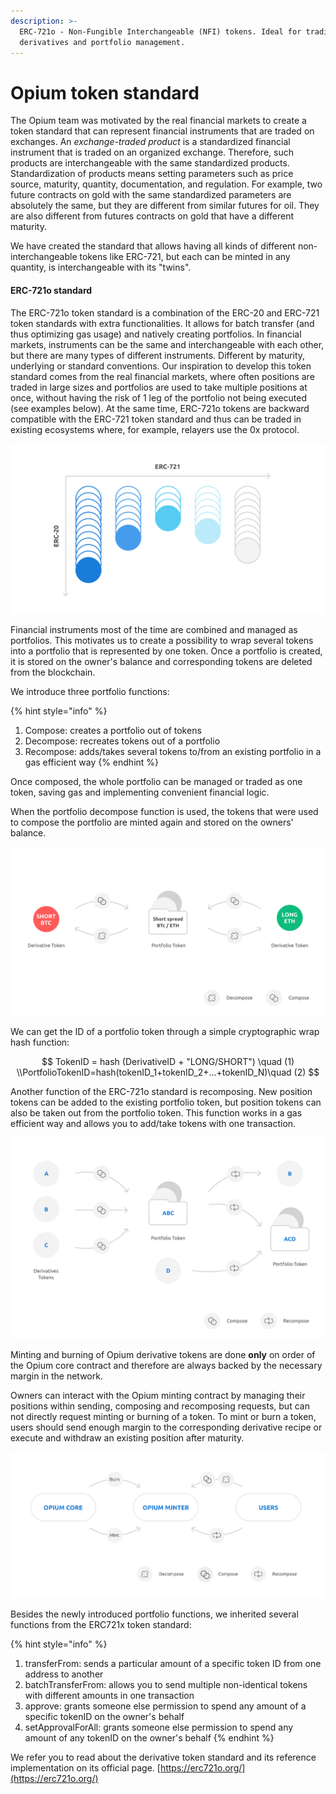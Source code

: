 ```yaml
---
description: >-
  ERC-721o - Non-Fungible Interchangeable (NFI) tokens. Ideal for trading
  derivatives and portfolio management.
---
```


# Opium token standard

The Opium team was motivated by the real financial markets to create a token standard that can represent financial instruments that are traded on exchanges. An _exchange-traded product_ is a standardized financial instrument that is traded on an organized exchange. Therefore, such products are interchangeable with the same standardized products. Standardization of products means setting parameters such as price source, maturity, quantity, documentation, and regulation. For example, two future contracts on gold with the same standardized parameters are absolutely the same, but they are different from similar futures for oil. They are also different from futures contracts on gold that have a different maturity.

We have created the standard that allows having all kinds of different non-interchangeable tokens like ERC-721, but each can be minted in any quantity, is interchangeable with its "twins".

#### ERC-721o standard

The ERC-721o token standard is a combination of the ERC-20 and ERC-721 token standards with extra functionalities. It allows for batch transfer \(and thus optimizing gas usage\) and natively creating portfolios. In financial markets, instruments can be the same and interchangeable with each other, but there are many types of different instruments. Different by maturity, underlying or standard conventions. Our inspiration to develop this token standard comes from the real financial markets, where often positions are traded in large sizes and portfolios are used to take multiple positions at once, without having the risk of 1 leg of the portfolio not being executed \(see examples below\). At the same time, ERC-721o tokens are backward compatible with the ERC-721 token standard and thus can be traded in existing ecosystems where, for example, relayers use the 0x protocol.

![ERC-721o](../.gitbook/assets/erc-721o-standard.png)

Financial instruments most of the time are combined and managed as portfolios. This motivates us to create a possibility to wrap several tokens into a portfolio that is represented by one token. Once a portfolio is created, it is stored on the owner's balance and corresponding tokens are deleted from the blockchain.

We introduce three portfolio functions:

{% hint style="info" %}
1. Compose: creates a portfolio out of tokens 
2. Decompose: recreates tokens out of a portfolio 
3. Recompose: adds/takes several tokens to/from an existing portfolio in a gas efficient way
{% endhint %}

Once composed, the whole portfolio can be managed or traded as one token, saving gas and implementing convenient financial logic. 

When the portfolio decompose function is used, the tokens that were used to compose the portfolio are minted again and stored on the owners' balance.

![Compose and decompose functions](../.gitbook/assets/derivative-to-portfolio-1-.png)

We can get the ID of a portfolio token through a simple cryptographic wrap hash function: 

$$
TokenID = hash (DerivativeID + "LONG/SHORT") \quad  (1) 
\\PortfolioTokenID=hash(tokenID_1+tokenID_2+...+tokenID_N)\quad (2)
$$

Another function of the ERC-721o standard is recomposing. New position tokens can be added to the existing portfolio token, but position tokens can also be taken out from the portfolio token. This function works in a gas efficient way and allows you to add/take tokens with one transaction.

![Recomposing portfolio tokens](../.gitbook/assets/recomposing-portfolio-tokens-1-.png)

Minting and burning of Opium derivative tokens are done **only** on order of the Opium core contract and therefore are always backed by the necessary margin in the network. 

Owners can interact with the Opium minting contract by managing their positions within sending, composing and recomposing requests, but can not directly request minting or burning of a token. To mint or burn a token, users should send enough margin to the corresponding derivative recipe or execute and withdraw an existing position after maturity. 

![Interactions with Opium minter](../.gitbook/assets/image%20%281%29.png)

Besides the newly introduced portfolio functions, we inherited several functions from the ERC721x token standard:

{% hint style="info" %}
1. transferFrom: sends a particular amount of a specific token ID from one address to another 
2. batchTransferFrom: allows you to send multiple non-identical tokens with different amounts in one transaction 
3. approve: grants someone else permission to spend any amount of a specific tokenID on the owner's behalf 
4. setApprovalForAll: grants someone else permission to spend any amount of any tokenID  on the owner's behalf
{% endhint %}

We refer you to read about the derivative token standard and its reference implementation on its official page. [https://erc721o.org/](https://erc721o.org/)

